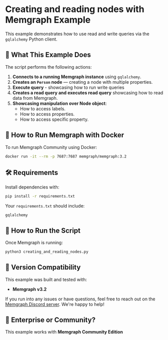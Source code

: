 
# Creating and reading nodes with Memgraph Example 

This example demonstrates how to use read and write queries via the `gqlalchemy` Python client.


## 🧠 What This Example Does

The script performs the following actions:

1. **Connects to a running Memgraph instance** using `gqlalchemy`.
2. **Creates an `Person` node** — creating a node with multiple properties.
3. **Execute query** - showcasing how to run write queries
4. **Creates a read query and executes read query** showcasing how to read data from Memgraph.
5. **Showcasing manipulation over Node object**:
   - How to access labels.
   - How to access properties.
   - How to access specific property.


## 🚀 How to Run Memgraph with Docker

To run Memgraph Community using Docker:

```bash
docker run -it --rm -p 7687:7687 memgraph/memgraph:3.2
```


## 🛠 Requirements

Install dependencies with:

```bash
pip install -r requirements.txt
```

Your `requirements.txt` should include:

```
gqlalchemy
```


## 🧪 How to Run the Script

Once Memgraph is running:

```bash
python3 creating_and_reading_nodes.py
```


## 🔖 Version Compatibility

This example was built and tested with:

- **Memgraph v3.2**

If you run into any issues or have questions, feel free to reach out on the [Memgraph Discord server](https://discord.gg/memgraph). We're happy to help!


## 🏢 Enterprise or Community?

This example works with **Memgraph Community Edition** 
